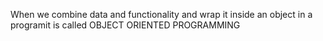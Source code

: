When we combine data and functionality and wrap it inside an object in a programit is called OBJECT ORIENTED PROGRAMMING
